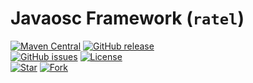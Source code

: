 Javaosc Framework (`ratel`)
================================================

[![Maven Central](https://maven-badges.herokuapp.com/maven-central/com.github.httl/httl/badge.svg)](https://maven-badges.herokuapp.com/maven-central/com.github.httl/httl/)
[![GitHub release](https://img.shields.io/github/release/httl/httl.svg)](https://github.com/httl/httl/releases)  
[![GitHub issues](https://img.shields.io/github/issues/httl/httl.svg)](https://github.com/httl/httl/issues)
[![License](https://img.shields.io/badge/license-Apache%202-4EB1BA.svg)](https://www.apache.org/licenses/LICENSE-2.0.html)  
[![Star](https://img.shields.io/github/stars/httl/httl.svg)](https://github.com/httl/httl/stargazers)
[![Fork](https://img.shields.io/github/forks/httl/httl.svg)](https://github.com/httl/httl/fork)
